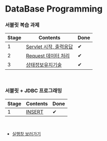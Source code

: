 # DataBase Programming

### 서블릿 복습 과제

 |Stage|Contents|Done|
 |------|---|---|
 |1|[Servlet 시작, 출력응답](https://github.com/wjdrbs96/JDBC_Project/blob/master/Assignment2/src/com/review/MyExample.java)|✔|
 |2|[Request 데이터 처리](https://github.com/wjdrbs96/JDBC_Project/blob/master/Assignment2/src/com/review/MyExample2.java)|✔|
 |3|[상태정보유지기술](https://github.com/wjdrbs96/JDBC_Project/blob/master/review.md)|✔|
 
 <br>
 
### 서블릿 + JDBC 프로그래밍

 |Stage|Contents|Done|
 |------|---|---|
 |1|[INSERT]()|✔|
 
 <br>
 
 * [실행창 보러가기]() 